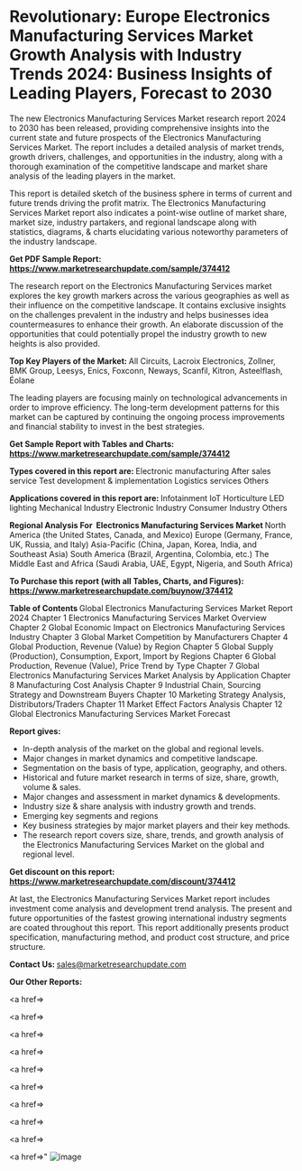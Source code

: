 # Revolutionary: Europe Electronics Manufacturing Services Market Growth Analysis with Industry Trends 2024: Business Insights of Leading Players, Forecast to 2030

The new Electronics Manufacturing Services Market research report 2024 to 2030 has been released, providing comprehensive insights into the current state and future prospects of the Electronics Manufacturing Services Market. The report includes a detailed analysis of market trends, growth drivers, challenges, and opportunities in the industry, along with a thorough examination of the competitive landscape and market share analysis of the leading players in the market.

This report is detailed sketch of the business sphere in terms of current and future trends driving the profit matrix. The Electronics Manufacturing Services Market report also indicates a point-wise outline of market share, market size, industry partakers, and regional landscape along with statistics, diagrams, &amp; charts elucidating various noteworthy parameters of the industry landscape.

<strong><b>Get PDF Sample Report: <a href=https://www.marketresearchupdate.com/sample/374412>https://www.marketresearchupdate.com/sample/374412</a></b></strong>

The research report on the Electronics Manufacturing Services market explores the key growth markers across the various geographies as well as their influence on the competitive landscape. It contains exclusive insights on the challenges prevalent in the industry and helps businesses idea countermeasures to enhance their growth. An elaborate discussion of the opportunities that could potentially propel the industry growth to new heights is also provided.

<strong><b>Top Key Players of the Market:
</b></strong>All Circuits, Lacroix Electronics, Zollner, BMK Group, Leesys, Enics, Foxconn, Neways, Scanfil, Kitron, Asteelflash, Éolane<strong><b>
</b></strong>

The leading players are focusing mainly on technological advancements in order to improve efficiency. The long-term development patterns for this market can be captured by continuing the ongoing process improvements and financial stability to invest in the best strategies.

<strong><b>Get Sample Report with Tables and Charts: <a href=https://www.marketresearchupdate.com/sample/374412>https://www.marketresearchupdate.com/sample/374412</a></b></strong>

<strong><b>Types covered in this report are:
</b></strong>Electronic manufacturing
After sales service
Test development & implementation
Logistics services
Others<strong><b>
</b></strong>

<strong><b>Applications covered in this report are:
</b></strong>Infotainment
IoT
Horticulture LED lighting
Mechanical Industry
Electronic Industry
Consumer Industry
Others<strong><b>
</b></strong>

<strong><b>Regional Analysis For  Electronics Manufacturing Services Market</b></strong><strong><b>
</b></strong>North America (the United States, Canada, and Mexico)
Europe (Germany, France, UK, Russia, and Italy)
Asia-Pacific (China, Japan, Korea, India, and Southeast Asia)
South America (Brazil, Argentina, Colombia, etc.)
The Middle East and Africa (Saudi Arabia, UAE, Egypt, Nigeria, and South Africa)

<strong><b>To Purchase this report (with all Tables, Charts, and Figures): <a href=https://www.marketresearchupdate.com/buynow/374412>https://www.marketresearchupdate.com/buynow/374412</a></b></strong>

<strong><b>Table of Contents</b></strong><strong><b>
</b></strong>Global Electronics Manufacturing Services Market Report 2024
Chapter 1 Electronics Manufacturing Services Market Overview
Chapter 2 Global Economic Impact on Electronics Manufacturing Services Industry
Chapter 3 Global Market Competition by Manufacturers
Chapter 4 Global Production, Revenue (Value) by Region
Chapter 5 Global Supply (Production), Consumption, Export, Import by Regions
Chapter 6 Global Production, Revenue (Value), Price Trend by Type
Chapter 7 Global Electronics Manufacturing Services Market Analysis by Application
Chapter 8 Manufacturing Cost Analysis
Chapter 9 Industrial Chain, Sourcing Strategy and Downstream Buyers
Chapter 10 Marketing Strategy Analysis, Distributors/Traders
Chapter 11 Market Effect Factors Analysis
Chapter 12 Global Electronics Manufacturing Services Market Forecast

<strong><b>Report gives:</b></strong>

- In-depth analysis of the market on the global and regional levels.
- Major changes in market dynamics and competitive landscape.
- Segmentation on the basis of type, application, geography, and others.
- Historical and future market research in terms of size, share, growth, volume &amp; sales.
- Major changes and assessment in market dynamics &amp; developments.
- Industry size &amp; share analysis with industry growth and trends.
- Emerging key segments and regions
- Key business strategies by major market players and their key methods.
- The research report covers size, share, trends, and growth analysis of the Electronics Manufacturing Services Market on the global and regional level.

<strong><b>Get discount on this report: <a href=https://www.marketresearchupdate.com/discount/374412>https://www.marketresearchupdate.com/discount/374412</a></b></strong>

At last, the Electronics Manufacturing Services Market report includes investment come analysis and development trend analysis. The present and future opportunities of the fastest growing international industry segments are coated throughout this report. This report additionally presents product specification, manufacturing method, and product cost structure, and price structure.

<strong><b>Contact Us:
</b></strong>sales@marketresearchupdate.com

<strong>Our Other Reports:</strong>

<a href=></a>

<a href=></a>

<a href=></a>

<a href=></a>

<a href=></a>

<a href=></a>

<a href=></a>

<a href=></a>

<a href=></a>

<a href=></a>"
![image](https://github.com/Gayatrikarjule/Market-Analysis-360/assets/97346546/b912a164-0bd1-4433-bffc-b94d98f7fb72)
